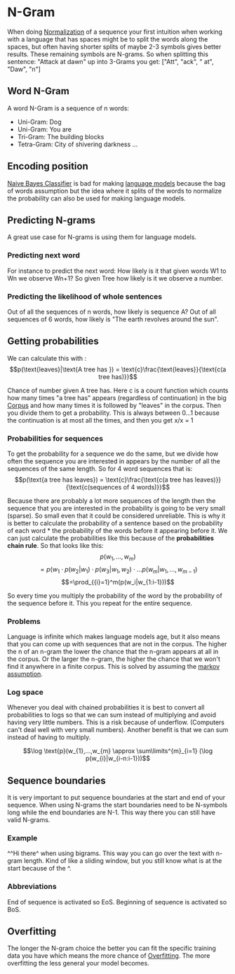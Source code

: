 # N-Gram 
When doing [Normalization](../Data/Normalization.md) of a sequence your first intuition when working with a language that has spaces might be to split the words along the spaces, but often having shorter splits of maybe 2-3 symbols gives better results. These remaining symbols are N-grams. So when splitting this sentence: "Attack at dawn" up into 3-Grams you get:  ["Att", "ack", " at", "Daw", "n"]

## Word N-Gram
A word N-Gram is a sequence of n words:
- Uni-Gram: Dog
- Uni-Gram: You are 
- Tri-Gram: The building blocks 
- Tetra-Gram: City of shivering darkness 
...


## Encoding position
[Naive Bayes Classifier](../Classification/Native%20baiyes/Naive%20Bayes%20Classifier.md) is bad for making [language models](../Prediction/Language%20Modeling.md) because the bag of words assumption but the idea where it splits of the words to normalize the probability can also be used for making language models. 

## Predicting N-grams
A great use case for N-grams is using them for language models. 

### Predicting next word
For instance to predict the next word: How likely is it that given words W1 to Wn we observe Wn+1? So given Tree how likely is it we observe a number. 

### Predicting the likelihood of whole sentences
Out of all the sequences of n words, how likely is sequence A? Out of all sequences of 6 words, how likely is "The earth revolves around the sun". 

## Getting probabilities 

We can calculate this with : $$p(\text{leaves}|\text{A tree has }) = \text{c}\frac{\text{leaves}}{\text{c(a tree has)}}$$

Chance of number given A tree has. Here c is a count function which counts how many times "a tree has" appears (regardless of continuation) in the big [Corpus](../Data/Corpus.md) and how many times it is followed by "leaves" in the corpus. Then you divide them to get a probability. This is always between 0…1 because the continuation is at most all the times, and then you get x/x = 1


### Probabilities for sequences 
To get the probability for a sequence we do the same, but we divide how often the sequence you are interested in appears by the number of all the sequences of the same length. So for 4 word sequences that is: $$p(\text{a tree has leaves}) = \text{c}\frac{\text{c(a tree has leaves)}}{\text{c(sequences of 4 words)}}$$

Because there are probably a lot more sequences of the length then the sequence that you are interested in the probability is going to be very small (sparse). So small even that it could be considered unreliable. This is why it is better to calculate the probability of a sentence based on the probability of each word * the probability of the words before it appearing before it. We can just calculate the probabilities like this because of the **probabilities chain rule**. So that looks like this: $$p(w_{1},...,w_{m})$$ $$= p(w_{1} \cdot p(w_2|w_{1}) \cdot p(w_3|w_{1},w_{2}) \cdot ... p(w_{m}|w_1,...,w_{m-1})$$ $$=\prod_{{i}=1}^m(p(w_i|w_{1:i-1}))$$

So every time you multiply the probability of the word by the probability of the sequence before it. This you repeat for the entire sequence. 

### Problems 
Language is infinite which makes language models age, but it also means that you can come up with sequences that are not in the corpus. The higher the n of an n-gram the lower the chance that the n-gram appears at all in the corpus. Or the larger the n-gram, the higher the chance that we won't find it anywhere in a finite corpus. This is solved by assuming the [markov assumption](../Prediction/markov%20assumption.md).

### Log space
Whenever you deal with chained probabilities it is best to convert all probabilities to logs so that we can sum instead of multiplying and avoid having very little numbers. This is a risk because of underflow. (Computers can't deal well with very small numbers). Another benefit is that we can sum instead of having to multiply. 

$$\log \text{p}(w_{1},...,w_{m} \approx \sum\limits^{m}_{i=1} (\log p(w_{i}|w_{i-n:i-1}))$$


## Sequence boundaries
It is very important to put sequence boundaries at the start and end of your sequence. When using N-grams the start boundaries need to be N-symbols long while the end boundaries are N-1. This way there you can still have valid N-grams. 

### Example
^^Hi there^ when using bigrams. This way you can go over the text with n-gram length. Kind of like a sliding window, but you still know what is at the start because of the ^. 

### Abbreviations 

End of sequence is activated so EoS. 
Beginning of sequence is activated so BoS. 

## Overfitting
The longer the N-gram choice the better you can fit the specific training data you have which means the more chance of [Overfitting](../Prediction/Overfitting.md). The more overfitting the less general your model becomes. 

